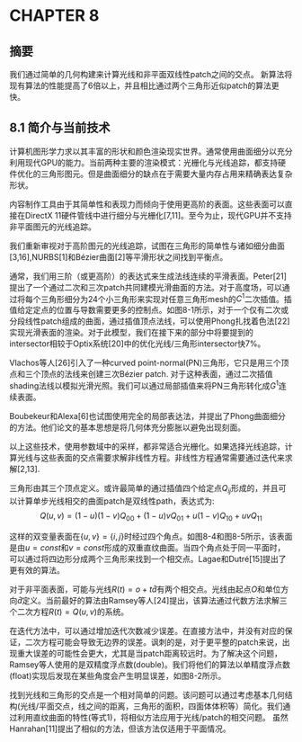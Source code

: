 
# CHAPTER 8 


## 摘要
我们通过简单的几何构建来计算光线和非平面双线性patch之间的交点。
新算法将现有算法的性能提高了6倍以上，并且相比通过两个三角形近似patch的算法更快。



## 8.1 简介与当前技术 

计算机图形学力求以其丰富的形状和颜色渲染现实世界。通常使用曲面细分以充分利用现代GPU的能力。当前两种主要的渲染模式：光栅化与光线追踪，都支持硬件优化的三角形图元。但是曲面细分的缺点在于需要大量内存占用来精确表达复杂形状。 

内容制作工具由于其简单性和表现力而倾向于使用更高阶的表面。这些表面可以直接在DirectX 11硬件管线中进行细分与光栅化[7,11]。至今为止，现代GPU并不支持非平面图元的光线追踪。

我们重新审视对于高阶图元的光线追踪，试图在三角形的简单性与诸如细分曲面[3,16],NURBS[1]和Bézier曲面[2]等平滑形状之间找到平衡点。

通常，我们用三阶（或更高阶）的表达式来生成法线连续的平滑表面。Peter[21]提出了一个通过二次和三次patch共同建模光滑曲面的方法。对于高度场，可以通过将每个三角形细分为24个小三角形来实现对任意三角形mesh的$C^{1}$二次插值。插值给定定点的位置与导数需要更多的控制点。如图8-1所示，对于一个仅有二次或分段线性patch组成的曲面，通过插值顶点法线，可以使用Phong扎找着色法[22]实现光滑表面的渲染。对于此模型，我们在接下来的部分中将要提到的intersector相较于Optix系统[20]中的优化光线/三角形intersector快7%。

Vlachos等人[26]引入了一种curved point-normal(PN)三角形，它只是用三个顶点和三个顶点的法线来创建三次Bézier patch. 对于这种表面，通过二次插值shading法线以模拟光滑光照。我们可以通过局部插值来将PN三角形转化成$G^{1}$连续表面。

Boubekeur和Alexa[6]也试图使用完全的局部表达法，并提出了Phong曲面细分的方法。他们论文的基本思想是将几何体充分膨胀以避免出现刻面。

以上这些技术，使用参数域中的采样，都非常适合光栅化。如果选择光线追踪，计算光线与这些表面的交点需要求解非线性方程。非线性方程通常需要通过迭代来求解[2,13].

三角形由其三个顶点定义。或许最简单的通过插值四个给定点$Q_{ij}$形成的，并且可以计算单步光线相交的曲面patch是双线性path，表达式为:
$$
    Q(u,v) = (1-u)(1-v)Q_{00} + (1-u)vQ_{01} + u(1-v)Q_{10} + uvQ_{11}
$$

这样的双变量表面在$\{u,v\} = \{i,j\}$时经过四个角点。如图8-4和图8-5所示，该表面是由$u=const$和$v=const$形成的双重直纹曲面。当四个角点处于同一平面时，可以通过将四边形分成两个三角形来找到一个相交点。Lagae和Dutré[15]提出了更有效的算法。

对于非平面表面，可能与光线$R(t) = o + t \hat{d}$有两个相交点。光线由起点$O$和单位方向$\hat{d}$定义。当前最好的算法由Ramsey等人[24]提出，该算法通过代数方法求解三个二次方程$R(t) = Q(u,v)$的系统。

在迭代方法中，可以通过增加迭代次数减少误差。在直接方法中，并没有对应的保证，二次方程可能会导致无边界的误差。讽刺的是，对于更平整的patch来说，出现重大误差的可能性会更大，尤其是当patch距离较远时。为了解决这个问题，Ramsey等人使用的是双精度浮点数(double)。我们将他们的算法以单精度浮点数(float)实现后发现在某些角度会产生明显误差，如图8-2所示。

找到光线和三角形的交点是一个相对简单的问题。该问题可以通过考虑基本几何结构(光线/平面交点，线之间的距离，三角形的面积，四面体体积等）简化。我们通过利用直纹曲面的特性(等式1)，将相似方法应用于光线/patch的相交问题。
虽然Hanrahan[11]提出了相似的方法，但该方法仅适用于平面情况。